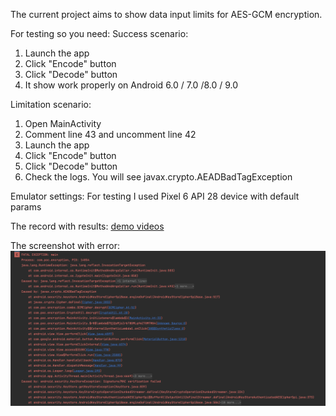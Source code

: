 The current project aims to show data input limits for AES-GCM encryption.

For testing so you need:
Success scenario:
1) Launch the app
2) Click "Encode" button
3) Click "Decode" button
4) It show work properly on Android 6.0 / 7.0 /8.0 / 9.0

Limitation scenario:
1) Open MainActivity 
2) Comment line 43 and uncomment line 42
3) Launch the app 
4) Click "Encode" button 
5) Click "Decode" button
6) Check the logs. You will see javax.crypto.AEADBadTagException

Emulator settings:
For testing I used Pixel 6 API 28 device with default params

The record with results:
[demo videos](attachments/demo_video.mov)

The screenshot with error:
![javax.crypto.AEADBadTagException screenshot](attachments/AEADBadTagException_error.png)
